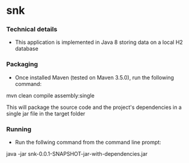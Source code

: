 # snk

### Technical details
- This application is implemented in Java 8 storing data on a local H2 database

### Packaging
- Once installed Maven (tested on Maven 3.5.0), run the following command:

mvn clean compile assembly:single

This will package the source code and the project's dependencies in a single jar file
in the target folder

### Running
- Run the follwing command from the command line prompt:

java -jar snk-0.0.1-SNAPSHOT-jar-with-dependencies.jar
